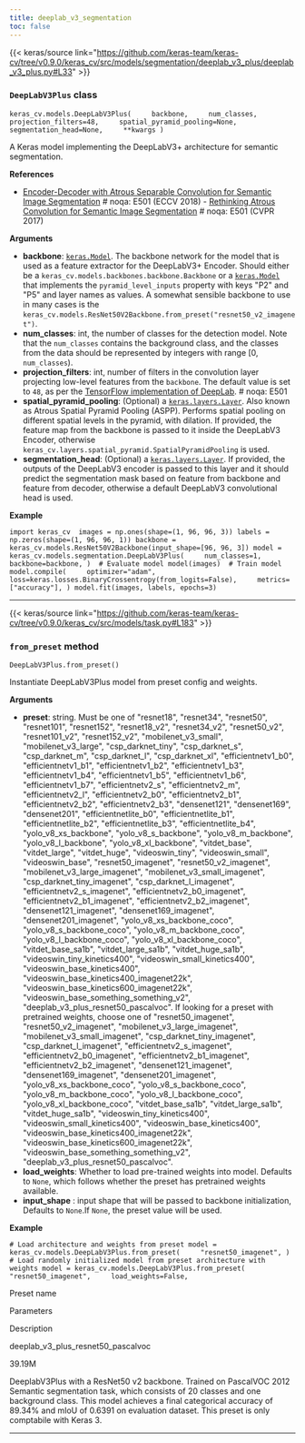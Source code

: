 ```yaml
---
title: deeplab_v3_segmentation
toc: false
---
```


{{< keras/source link="https://github.com/keras-team/keras-cv/tree/v0.9.0/keras_cv/src/models/segmentation/deeplab_v3_plus/deeplab_v3_plus.py#L33" >}}

### `DeepLabV3Plus` class

`keras_cv.models.DeepLabV3Plus(     backbone,     num_classes,     projection_filters=48,     spatial_pyramid_pooling=None,     segmentation_head=None,     **kwargs )`

A Keras model implementing the DeepLabV3+ architecture for semantic segmentation.

**References**

- [Encoder-Decoder with Atrous Separable Convolution for Semantic Image Segmentation](https://arxiv.org/abs/1802.02611) # noqa: E501 (ECCV 2018) - [Rethinking Atrous Convolution for Semantic Image Segmentation](https://arxiv.org/abs/1706.05587) # noqa: E501 (CVPR 2017)

**Arguments**

- **backbone**: [`keras.Model`](/api/models/model#model-class). The backbone network for the model that is used as a feature extractor for the DeepLabV3+ Encoder. Should either be a `keras_cv.models.backbones.backbone.Backbone` or a [`keras.Model`](/api/models/model#model-class) that implements the `pyramid_level_inputs` property with keys "P2" and "P5" and layer names as values. A somewhat sensible backbone to use in many cases is the `keras_cv.models.ResNet50V2Backbone.from_preset("resnet50_v2_imagenet")`.
- **num_classes**: int, the number of classes for the detection model. Note that the `num_classes` contains the background class, and the classes from the data should be represented by integers with range \[0, `num_classes`).
- **projection_filters**: int, number of filters in the convolution layer projecting low-level features from the `backbone`. The default value is set to `48`, as per the [TensorFlow implementation of DeepLab](https://github.com/tensorflow/models/blob/master/research/deeplab/model.py#L676). # noqa: E501
- **spatial_pyramid_pooling**: (Optional) a [`keras.layers.Layer`](/api/layers/base_layer#layer-class). Also known as Atrous Spatial Pyramid Pooling (ASPP). Performs spatial pooling on different spatial levels in the pyramid, with dilation. If provided, the feature map from the backbone is passed to it inside the DeepLabV3 Encoder, otherwise `keras_cv.layers.spatial_pyramid.SpatialPyramidPooling` is used.
- **segmentation_head**: (Optional) a [`keras.layers.Layer`](/api/layers/base_layer#layer-class). If provided, the outputs of the DeepLabV3 encoder is passed to this layer and it should predict the segmentation mask based on feature from backbone and feature from decoder, otherwise a default DeepLabV3 convolutional head is used.

**Example**

`import keras_cv  images = np.ones(shape=(1, 96, 96, 3)) labels = np.zeros(shape=(1, 96, 96, 1)) backbone = keras_cv.models.ResNet50V2Backbone(input_shape=[96, 96, 3]) model = keras_cv.models.segmentation.DeepLabV3Plus(     num_classes=1, backbone=backbone, )  # Evaluate model model(images)  # Train model model.compile(     optimizer="adam",     loss=keras.losses.BinaryCrossentropy(from_logits=False),     metrics=["accuracy"], ) model.fit(images, labels, epochs=3)`

---

{{< keras/source link="https://github.com/keras-team/keras-cv/tree/v0.9.0/keras_cv/src/models/task.py#L183" >}}

### `from_preset` method

`DeepLabV3Plus.from_preset()`

Instantiate DeepLabV3Plus model from preset config and weights.

**Arguments**

- **preset**: string. Must be one of "resnet18", "resnet34", "resnet50", "resnet101", "resnet152", "resnet18_v2", "resnet34_v2", "resnet50_v2", "resnet101_v2", "resnet152_v2", "mobilenet_v3_small", "mobilenet_v3_large", "csp_darknet_tiny", "csp_darknet_s", "csp_darknet_m", "csp_darknet_l", "csp_darknet_xl", "efficientnetv1_b0", "efficientnetv1_b1", "efficientnetv1_b2", "efficientnetv1_b3", "efficientnetv1_b4", "efficientnetv1_b5", "efficientnetv1_b6", "efficientnetv1_b7", "efficientnetv2_s", "efficientnetv2_m", "efficientnetv2_l", "efficientnetv2_b0", "efficientnetv2_b1", "efficientnetv2_b2", "efficientnetv2_b3", "densenet121", "densenet169", "densenet201", "efficientnetlite_b0", "efficientnetlite_b1", "efficientnetlite_b2", "efficientnetlite_b3", "efficientnetlite_b4", "yolo_v8_xs_backbone", "yolo_v8_s_backbone", "yolo_v8_m_backbone", "yolo_v8_l_backbone", "yolo_v8_xl_backbone", "vitdet_base", "vitdet_large", "vitdet_huge", "videoswin_tiny", "videoswin_small", "videoswin_base", "resnet50_imagenet", "resnet50_v2_imagenet", "mobilenet_v3_large_imagenet", "mobilenet_v3_small_imagenet", "csp_darknet_tiny_imagenet", "csp_darknet_l_imagenet", "efficientnetv2_s_imagenet", "efficientnetv2_b0_imagenet", "efficientnetv2_b1_imagenet", "efficientnetv2_b2_imagenet", "densenet121_imagenet", "densenet169_imagenet", "densenet201_imagenet", "yolo_v8_xs_backbone_coco", "yolo_v8_s_backbone_coco", "yolo_v8_m_backbone_coco", "yolo_v8_l_backbone_coco", "yolo_v8_xl_backbone_coco", "vitdet_base_sa1b", "vitdet_large_sa1b", "vitdet_huge_sa1b", "videoswin_tiny_kinetics400", "videoswin_small_kinetics400", "videoswin_base_kinetics400", "videoswin_base_kinetics400_imagenet22k", "videoswin_base_kinetics600_imagenet22k", "videoswin_base_something_something_v2", "deeplab_v3_plus_resnet50_pascalvoc". If looking for a preset with pretrained weights, choose one of "resnet50_imagenet", "resnet50_v2_imagenet", "mobilenet_v3_large_imagenet", "mobilenet_v3_small_imagenet", "csp_darknet_tiny_imagenet", "csp_darknet_l_imagenet", "efficientnetv2_s_imagenet", "efficientnetv2_b0_imagenet", "efficientnetv2_b1_imagenet", "efficientnetv2_b2_imagenet", "densenet121_imagenet", "densenet169_imagenet", "densenet201_imagenet", "yolo_v8_xs_backbone_coco", "yolo_v8_s_backbone_coco", "yolo_v8_m_backbone_coco", "yolo_v8_l_backbone_coco", "yolo_v8_xl_backbone_coco", "vitdet_base_sa1b", "vitdet_large_sa1b", "vitdet_huge_sa1b", "videoswin_tiny_kinetics400", "videoswin_small_kinetics400", "videoswin_base_kinetics400", "videoswin_base_kinetics400_imagenet22k", "videoswin_base_kinetics600_imagenet22k", "videoswin_base_something_something_v2", "deeplab_v3_plus_resnet50_pascalvoc".
- **load_weights**: Whether to load pre-trained weights into model. Defaults to `None`, which follows whether the preset has pretrained weights available.
- **input_shape** : input shape that will be passed to backbone initialization, Defaults to `None`.If `None`, the preset value will be used.

**Example**

`# Load architecture and weights from preset model = keras_cv.models.DeepLabV3Plus.from_preset(     "resnet50_imagenet", )  # Load randomly initialized model from preset architecture with weights model = keras_cv.models.DeepLabV3Plus.from_preset(     "resnet50_imagenet",     load_weights=False,`

Preset name

Parameters

Description

deeplab_v3_plus_resnet50_pascalvoc

39.19M

DeeplabV3Plus with a ResNet50 v2 backbone. Trained on PascalVOC 2012 Semantic segmentation task, which consists of 20 classes and one background class. This model achieves a final categorical accuracy of 89.34% and mIoU of 0.6391 on evaluation dataset. This preset is only comptabile with Keras 3.

---

